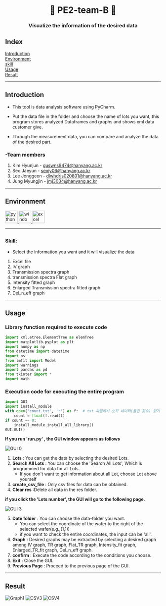 ##
<h1 align="center">👋 PE2-team-B 👋</h1>
<h3 align="center">Visualize the information of the desired data</h3>


## Index
[Introduction](#Introduction)   
[Environment](#Environment)   
[skill](#skill)    
[Usage](#Usage)     
[Result](#Result)
***


## Introduction
- This tool is data analysis software using PyCharm. 

- Put the data file in the folder and choose the name of lots you want,
this program stores analyzed Dataframes and graphs and shows xml data customer give.
- Through the measurement data, you can compare and analyze the data of the desired part.

### -Team members 
1. Kim Hyunjun - guswns9474@hanyang.ac.kr
2. Seo Jaeyun - seojy06@hanyang.ac.kr
3. Lee Jonggeon - dlwhdrjs020801@hanyang.ac.kr
4. Jung Myungjin - jmj3034@hanyang.ac.kr


***



## Environment

<p align="left">
  <a href="link_to_python_file.py">
    <img src="https://img.shields.io/badge/Python-%23217346.svg?&style=for-the-badge&logo=python&logoColor=white&color=lightgray" alt="python" height="40" />
</a>
  <a href="link_to_windows_file.exe">
    <img src="https://img.shields.io/badge/Windows-%230078D6.svg?&style=for-the-badge&logo=windows&logoColor=white" alt="windows" height="40" />
  </a>  
</a>
  <a href="link_to_excel_file.xlsx">
    <img src="https://img.shields.io/badge/Excel-%23217346.svg?&style=for-the-badge&logo=excel&logoColor=white" alt="excel" height="40" />
  </a>
</p>

***
  
## <h3 align="left">Skill:</h3>
- Select the information you want and it will visualize the data

1. Excel file
2. IV graph
3. Transmission spectra graph
4. transmission spectra Flat graph
5. Intensity fitted graph
6. Enlarged Transmission spectra fitted graph
7. Del_n_eff graph

***

## Usage

### Library function required to execute code
```python
import xml.etree.ElementTree as elemTree
import matplotlib.pyplot as plt
import numpy as np
from datetime import datetime 
import os 
from lmfit import Model
import warnings
import pandas as pd
from tkinter import *
import math
```
### Execution code for executing the entire program

```python
import GUI
import install_module
with open('count.txt', 'r') as f:  # txt 파일에서 숫자 데이터(돌린 횟수) 읽기
    count = float(f.read())
if count == 0:
    install_module.install_all_library()
GUI.GUI()
```

**If you run 'run.py' , the GUI window appears as follows**

![GUI 0](https://github.com/PE2-team-B/PE02_team_B_main/assets/128004215/a5d0e352-335d-430c-9a09-9db125d16159)
1. **Lots** : You can get the data by selecting the desired Lots.
2. **Search All Lots** : You can choose the 'Search All Lots', Which is programmed for data for all Lots.
   * If you don't want to get information about all Lot, choose Lot above yourself
3. **create_csv_file** : Only csv files for data can be obtained.
4. **Clear res** :Delete all data in the res folder.

**if you click the 'Lots number',  the GUI will go to the following page.**

![GUI 3](https://github.com/PE2-team-B/PE02_team_B_main/assets/128004215/64d06d7a-7018-4d97-ab56-9eb3d8bb47b1)

5. **Date folder** : You can choose the data-folder you want.
   * You can select the coordinate of the wafer to the right of the selected wafer(e.g.,(1,1))
   *  if you want to check the entire coordinates, the input can be 'all'.
6. **Graph** : Desired graphs may be extracted by selecting a desired graph among IV graph, TR graph, Flat_TR graph, Intensity_fit graph, Enlarged_TR_fit graph, Del_n_eff graph.
7. **confirm** : Execute the code according to the conditions you choose.
8. **Exit** : Close the GUI.
9. **Previous Page** : Proceed to the previous page of the GUI.

***
## Result

![Graph1](https://github.com/PE2-team-B/PE02_team_B_main/assets/128004215/7a8c1df8-0e25-49ea-a487-8a476ce8ea80)
![CSV3](https://github.com/PE2-team-B/PE02_team_B_main/assets/128004215/52937c8e-979a-40fd-8a65-9498766bd7d0)
![CSV4](https://github.com/PE2-team-B/PE02_team_B_main/assets/128004215/4c314ca8-cfb5-455b-82c1-94c17213faf4)


